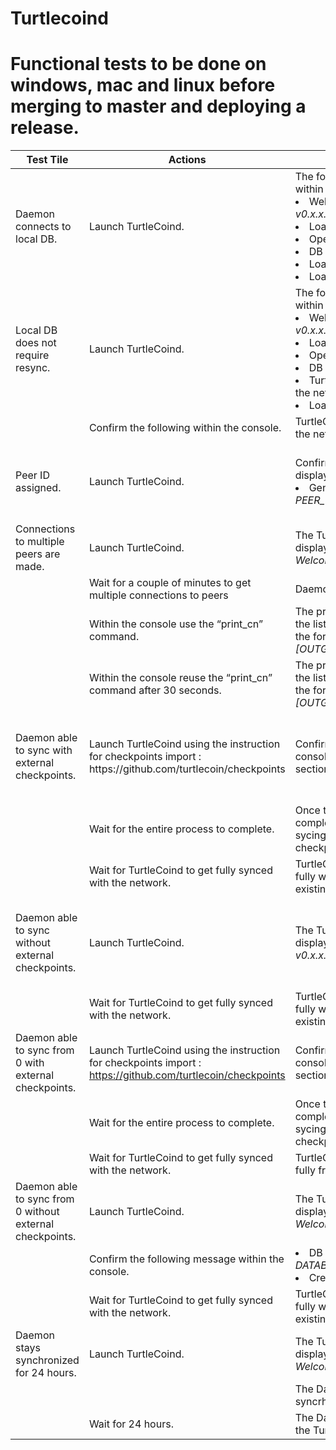 # Turtlecoind
# Functional tests to be done on windows, mac and linux before merging to master and deploying a release.

<table class="table table-striped table-bordered">
   <thead>
      <tr>
         <th>Test Tile</th>
         <th>Actions</th>
         <th>Expected Results</th>
         <th>Prerequisites</th>
      </tr>
   </thead>
   <tbody>
      <tr>
         <td>Daemon connects to local DB.</td>
         <td>Launch TurtleCoind.</td>
         <td>The following text is displayed within the console : </br>
            <li>Welcome to TurtleCoin <em>v0.x.x.xxxx</em></li>
            <li>Loaded X default checkpoints.</em></li>
            <li>Opening DB in <em>DatabasePath.</em></li>
            <li>DB opened in <em>DatabasePath.</em></li>
            <li>Loaded X default checkpoints.</em></li>
            <li>Loaded X default checkpoints.</em></li>
         </td>
         <td></td>
      </tr>
      <tr>
         <td>Local DB does not require resync.</td>
         <td>Launch TurtleCoind.</td>
         <td>The following text is displayed within the console : </br>
            <li>Welcome to TurtleCoin <em>v0.x.x.xxxx</em></li>
            <li>Loaded X default checkpoints.</em></li>
            <li>Opening DB in <em>DatabasePath.</em></li>
            <li>DB opened in <em>DatabasePath.</em></li>
            <li>TurtleCoind starts synching with the network.</li>
            <li>Loaded X default checkpoints.</em></li>
         </td>
         <td>You already have a TurtleCoin DB that is not in full sync with the network.</td>
      </tr>
      <tr>
         <td></td>
         <td>Confirm the following within the console.</td>
         <td>TurtleCoind starts synching with the network.</td>
         <td></td>
      </tr>
      <tr>
         <td>Peer ID assigned.</td>
         <td>Launch TurtleCoind.</td>
         <td>Confirm this specific text is displayed within the console : </br>
            <li>Generated new peer ID: <em>PEER_ID.</em></li>
         </td>  
         <td>The p2pstate.bin does not exist before the launch of TurtleCoind.</td>
      </tr>
      <tr>
         <td>Connections to multiple peers are made.</td>
         <td>Launch TurtleCoind.</td>
         <td>The TurtleCoin Startup text is displayed : </br><em>Welcome to TurtleCoin v0.x.x.xxxx</em>.</td>
         <td></td>
      </tr>
         <td></td>
         <td>Wait for a couple of minutes to get multiple connections to peers</td>
         <td>Daemon continues sync process</td>
         <td></td>
      </tr>
      <tr>
         <td></td>
         <td>Within the console use the “print_cn” command.</td>
         <td>The print_cn command displays the list of connected peers using the format :</br><em>[OUTGOING]IP_ADDRESS:PEER_ID.</em>                  </td>
         <td></td>
      </tr>
      <tr>
         <td></td>
         <td>Within the console reuse the “print_cn” command after 30 seconds.</td>
         <td>The print_cn command displays the list of connected peers using the format : </br><em>[OUTGOING]IP_ADDRESS:PEER_ID</em>                  </td>
         <td></td>
      </tr>
      <tr>
         <td>Daemon able to sync with external checkpoints.</td>
         <td>Launch TurtleCoind using the instruction for checkpoints import : <ahref="https://github.com/turtlecoin/checkpoints">https://github.com/turtlecoin/checkpoints</a></td>
         <td>Confirm you see displayed in the console the Expected Output section of this <a href="https://github.com/turtlecoin/checkpoints">page</a></td>
         <td>You already have a TurtleCoin DB that is not in full sync with the network.</td>
      </tr>
      <tr>
         <td></td>
         <td>Wait for the entire process to complete.</td>
         <td>Once the import of checkpoints is completed, Turtlecoind should start sycing the block after the last checkpoint in the                  csv.</td>
         <td></td>
      </tr>
      <tr>
         <td></td>
         <td>Wait for TurtleCoind to get fully synced with the network.</td>
         <td>TurtleCoind should be able to sync fully with the network with an existing DB.</td>
         <td></td>
      </tr>
      <tr>
         <td>Daemon able to sync without external checkpoints.</td>
         <td>Launch TurtleCoind.</td>
         <td>The TurtleCoin Startup text is displayed : <em>Welcome to TurtleCoin v0.x.x.xxxx</em>.</td>
         <td>You already have a TurtleCoin DB that is not in full sync with the network.</td>
      </tr>
      <tr>
         <td></td>
         <td>Wait for TurtleCoind to get fully synced with the network.</td>
         <td>TurtleCoind should be able to sync fully with the network with an existing DB.</td>
         <td></td>
      </tr>
      <tr>
         <td>Daemon able to sync from 0 with external checkpoints.</td>
         <td>Launch TurtleCoind using the instruction for checkpoints import : <a href="https://github.com/turtlecoin/checkpoints">https://github.com/turtlecoin/checkpoints</a></td>
         <td>Confirm you see displayed in the console the Expected Output section of this<a                 href="https://github.com/turtlecoin/checkpoints">page</a></td>
         <td>You don’t have an existing TurtleCoin DB.</td>
      </tr>
      <tr>
         <td></td>
         <td>Wait for the entire process to complete.</td>
         <td>Once the import of checkpoints is completed, Turtlecoind should start sycing the block after the last checkpoint in the csv.</td>
         <td></td>
      </tr>
      <tr>
         <td></td>
         <td>Wait for TurtleCoind to get fully synced with the network.</td>
         <td>TurtleCoind should be able to sync fully from 0% to 100%.</td>
         <td></td>
      </tr>
      <tr>
         <td>Daemon able to sync from 0 without external checkpoints.</td>
         <td>Launch TurtleCoind.</td>
         <td>The TurtleCoin Startup text is displayed :</br><em>Welcome to TurtleCoin v0.x.x.xxxx</em>.</td>
         <td>You don’t have an existing TurtleCoin DB.</td>
      </tr>
      <tr>
         <td></td>
         <td>Confirm the following message within the console.</td>
         <td><li>DB not found in <em>DATABASE_PATH</em>.</li> 
            <li>Creating new DB.</li>
            </td>
         <td></td>
      </tr>
      <tr>
         <td></td>
         <td>Wait for TurtleCoind to get fully synced with the network.</td>
         <td>TurtleCoind should be able to sync fully with the network with an existing DB.</td>
         <td></td>
      </tr>
      <tr>
         <td>Daemon stays synchronized for 24 hours.</td>
         <td>Launch TurtleCoind.</td>
         <td>The TurtleCoin Startup text is displayed :</br><em>Welcome to TurtleCoin v0.x.x.xxxx</em>.</td>
         <td></td>
      </tr>
      <tr>
         <td></td>
         <td></td>
         <td>The Daemon starts the syncrhonization process.</td>
         <td></td>
      </tr>
      <tr>
         <td></td>
         <td>Wait for 24 hours.</td>
         <td>The Daemon is still up to date with the TurtleCoin network.</td>
         <td></td>
      </tr>
   </tbody>
</table>
